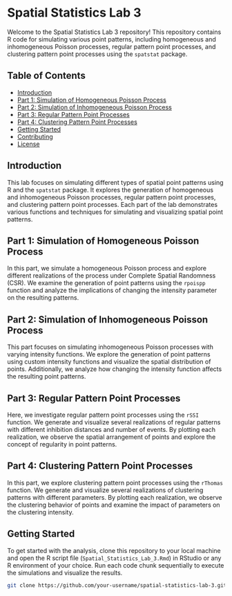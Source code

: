 # Spatial Statistics Lab 3
Welcome to the Spatial Statistics Lab 3 repository! This repository contains R code for simulating various point patterns, including homogeneous and inhomogeneous Poisson processes, regular pattern point processes, and clustering pattern point processes using the `spatstat` package.

## Table of Contents

- [Introduction](#introduction)
- [Part 1: Simulation of Homogeneous Poisson Process](#part-1-simulation-of-homogeneous-poisson-process)
- [Part 2: Simulation of Inhomogeneous Poisson Process](#part-2-simulation-of-inhomogeneous-poisson-process)
- [Part 3: Regular Pattern Point Processes](#part-3-regular-pattern-point-processes)
- [Part 4: Clustering Pattern Point Processes](#part-4-clustering-pattern-point-processes)
- [Getting Started](#getting-started)
- [Contributing](#contributing)
- [License](#license)

## Introduction

This lab focuses on simulating different types of spatial point patterns using R and the `spatstat` package. It explores the generation of homogeneous and inhomogeneous Poisson processes, regular pattern point processes, and clustering pattern point processes. Each part of the lab demonstrates various functions and techniques for simulating and visualizing spatial point patterns.

## Part 1: Simulation of Homogeneous Poisson Process

In this part, we simulate a homogeneous Poisson process and explore different realizations of the process under Complete Spatial Randomness (CSR). We examine the generation of point patterns using the `rpoispp` function and analyze the implications of changing the intensity parameter on the resulting patterns.

## Part 2: Simulation of Inhomogeneous Poisson Process

This part focuses on simulating inhomogeneous Poisson processes with varying intensity functions. We explore the generation of point patterns using custom intensity functions and visualize the spatial distribution of points. Additionally, we analyze how changing the intensity function affects the resulting point patterns.

## Part 3: Regular Pattern Point Processes

Here, we investigate regular pattern point processes using the `rSSI` function. We generate and visualize several realizations of regular patterns with different inhibition distances and number of events. By plotting each realization, we observe the spatial arrangement of points and explore the concept of regularity in point patterns.

## Part 4: Clustering Pattern Point Processes

In this part, we explore clustering pattern point processes using the `rThomas` function. We generate and visualize several realizations of clustering patterns with different parameters. By plotting each realization, we observe the clustering behavior of points and examine the impact of parameters on the clustering intensity.

## Getting Started

To get started with the analysis, clone this repository to your local machine and open the R script file (`Spatial_Statistics_Lab_3.Rmd`) in RStudio or any R environment of your choice. Run each code chunk sequentially to execute the simulations and visualize the results.

```bash
git clone https://github.com/your-username/spatial-statistics-lab-3.git
